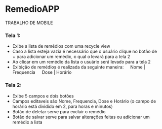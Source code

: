 # RemedioAPP
TRABALHO DE MOBILE

### Tela 1:
- Exibe a lista de remédios com uma recycle view
- Caso a lista esteja vazia é necessário que o usuário clique no botão de + para adicionar um remédio, o qual o levará para a tela 2
- Ao clicar em um remédio da lista o usuário será levado para a tela 2
- Exibição de remédios é realizada da seguinte maneira:
  &emsp; Nome | Frequencia
  &emsp; Dose | Horário

### Tela 2:
- Exibe 5 campos e dois botões
- Campos editaveis são Nome, Frequencia, Dose e Horário (o campo de horário está dividido em 2, para horas e minutos)
- Botão de deletar serve para excluir o remédio
- Botão de salvar serve para salvar alterações feitas ou adicionar um remédio a lista
